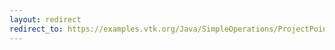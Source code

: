 ```yaml
---
layout: redirect
redirect_to: https://examples.vtk.org/Java/SimpleOperations/ProjectPointPlane/
---
```


